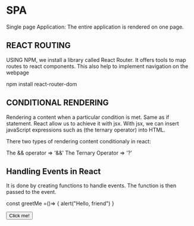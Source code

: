 # SPA

Single page Application: The entire application is rendered on one page. 

## REACT ROUTING

USING NPM, we install a library called React Router. It offers tools to map routes to react components. This also help to implement navigation on the webpage

npm install react-router-dom 

## CONDITIONAL RENDERING

Rendering a content when a particular condition is met. Same as if statement. React allow us to achieve it with jsx. With jsx, we can insert javaScript expressions such as (the ternary operator) into HTML.

There two types of rendering content conditionaly in react: 

The && operator => '&&'
The Ternary Operator => '?'

## Handling Events in React

It is done by creating functions to handle events. The function is then passed to the event.

const greetMe =()=> {
  alert("Hello, friend")
}

<button onClick="greetMe">Click me!</button>


